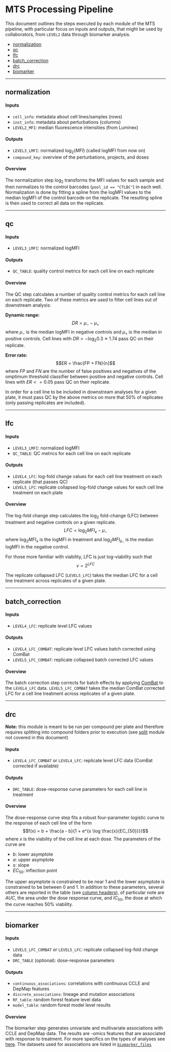 # MTS Processing Pipeline

This document outlines the steps executed by each module of the MTS pipeline, with particular focus on inputs and outputs, that might be used by collaborators, from `LEVEL2` data through biomarker analysis.
* [normalization](#normalization)
* [qc](#qc)
* [lfc](#lfc)
* [batch_correction](#batch_correction)
* [drc](#drc)
* [biomarker](#biomarker)

---

## normalization

#### Inputs
* `cell_info`: metadata about cell lines/samples (rows)
* `inst_info`: metadata about perturbations (columns)
* `LEVEL2_MFI`: median fluorescence intensities (from Luminex)

#### Outputs
* `LEVEL3_LMFI`: normalized $\log_2(MFI)$ (called logMFI from now on)
* `compound_key`: overview of the perturbations, projects, and doses

#### Overview
The normalization step $\log_2$ transforms the MFI values for each sample and then normalizes to the control barcodes (`pool_id == "CTLBC"`) in each well. Normalization is done by fitting a spline from the logMFI values to the median logMFI of the control barcode on the replicate. The resulting spline is then used to correct all data on the replicate.

---

## qc

#### Inputs
* `LEVEL3_LMFI`: normalized logMFI

#### Outputs
* `QC_TABLE`: quality control metrics for each cell line on each replicate

#### Overview
The QC step calculates a number of quality control metrics for each cell line on each replicate. Two of these metrics are used to filter cell lines out of downstream analysis:

**Dynamic range:**
$$DR = \mu_- - \mu_+$$
where $\mu_-$ is the median logMFI in negative controls and $\mu_+$ is the median in positive controls. Cell lines with $DR > -\log_2{0.3} \approx 1.74$ pass QC on their replicate.

**Error rate:**
$$ER = \frac{FP + FN}{n}$$
where $FP$ and $FN$ are the number of false positives and negatives of the omptimum threshold classifier between positive and negative controls. Cell lines with $ER <= 0.05$ pass QC on their replicate.

In order for a cell line to be included in downstream analyses for a given plate, it must pass QC by the above metrics on more that 50% of replicates (only passing replicates are included).

---

## lfc

#### Inputs
* `LEVEL3_LMFI`: normalized logMFI
* `QC_TABLE`: QC metrics for each cell line on each replicate

#### Outputs
* `LEVEL4_LFC`: log-fold change values for each cell line treatment on each replicate (that passes QC)
* `LEVEL5_LFC`: replicate collapsed log-fold change values for each cell line treatment on each plate

#### Overview
The log-fold change step calculates the $\log_2$ fold-change (LFC) between treatment and negative controls on a given replicate.
$$LFC = \log_2MFI_x - \mu_-$$
where $\log_2MFI_x$ is the logMFI in treatment and $\log_2MFI_{\mu_-}$ is the median logMFI in the negative control.

For those more familiar with viability, LFC is just log-viability such that
$$v = 2^{LFC}$$

The replicate collapsed LFC (`LEVEL5_LFC`) takes the median LFC for a cell line treatment across replicates of a given plate.

---

## batch_correction

#### Inputs
* `LEVEL4_LFC`: replicate level LFC values

#### Outputs
* `LEVEL4_LFC_COMBAT`: replicate level LFC values batch corrected using ComBat
* `LEVEL5_LFC_COMBAT`: replicate collapsed batch corrected LFC values

#### Overview
The batch correction step corrects for batch effects by applying [ComBat](https://pubmed.ncbi.nlm.nih.gov/16632515/) to the `LEVEL4_LFC` data. `LEVEL5_LFC_COMBAT` takes the median ComBat corrected LFC for a cell line treatment across replicates of a given plate.

---

## drc

**Note:** this module is meant to be run per compound per plate and therefore requires splitting into compound folders prior to execution (see [split](../split/README.md) module not covered in this document)

#### Inputs
* `LEVEL4_LFC_COMBAT` or `LEVEL4_LFC`: replicate level LFC data (ComBat corrected if available)

#### Outputs
* `DRC_TABLE`: dose-response curve parameters for each cell line in treatment

#### Overview
The dose-response curve step fits a robust four-parameter logistic curve to the response of each cell line of the form
$$f(x) = b + \frac{a - b}{1 + e^{s \log \frac{x}{EC_{50}}}}$$
where $x$ is the viability of the cell line at each dose. The parameters of the curve are
* $b$: lower asymptote
* $a$: upper asymptote
* $s$: slope
* $EC_{50}$: inflection point

The upper asymptote is constrained to be near 1 and the lower asymptote is constrained to be between 0 and 1. In addition to these parameters, several others are reported in the table (see [column headers](./ColumnHeaders.md)), of particular note are $AUC$, the area under the dose response curve, and $IC_{50}$, the dose at which the curve reaches 50% viability.

---

## biomarker

#### Inputs
* `LEVEL5_LFC_COMBAT` or `LEVEL5_LFC`: replicate collapsed log-fold change data
* `DRC_TABLE` (optional): dose-response parameters

#### Outputs
* `continuous_associations`: correlations with continuous CCLE and DepMap features
* `discrete_associations`: lineage and mutation associations
* `RF_table`: random forest feature level data
* `model_table`: random forest model level results

#### Overview

The biomarker step generates univariate and multivariate associations with CCLE and DepMap data. The results are -omics features that are associated with response to treatment. For more specifics on the types of analyses see [here](./analysis_info.pdf). The datasets used for associations are listed in [`biomarker_files`](../biomarker_files/README.md)
